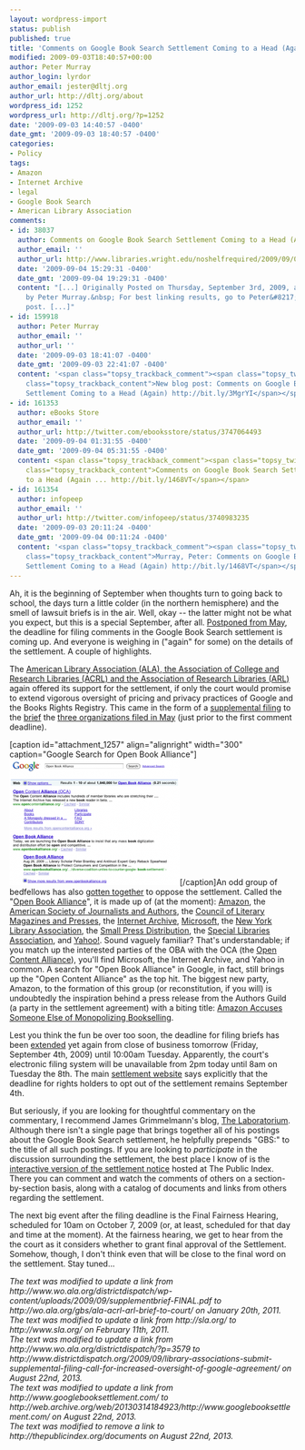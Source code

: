 ```yaml
---
layout: wordpress-import
status: publish
published: true
title: 'Comments on Google Book Search Settlement Coming to a Head (Again)'
modified: 2009-09-03T18:40:57+00:00
author: Peter Murray
author_login: lyrdor
author_email: jester@dltj.org
author_url: http://dltj.org/about
wordpress_id: 1252
wordpress_url: http://dltj.org/?p=1252
date: '2009-09-03 14:40:57 -0400'
date_gmt: '2009-09-03 18:40:57 -0400'
categories:
- Policy
tags:
- Amazon
- Internet Archive
- legal
- Google Book Search
- American Library Association
comments:
- id: 38037
  author: Comments on Google Book Search Settlement Coming to a Head (Again)
  author_email: ''
  author_url: http://www.libraries.wright.edu/noshelfrequired/2009/09/04/comments-on-google-book-search-settlement-coming-to-a-head-again/
  date: '2009-09-04 15:29:31 -0400'
  date_gmt: '2009-09-04 19:29:31 -0400'
  content: "[...] Originally Posted on Thursday, September 3rd, 2009, at 2:40 pm,
    by Peter Murray.&nbsp; For best linking results, go to Peter&#8217;s original
    post. [...]"
- id: 159918
  author: Peter Murray
  author_email: ''
  author_url: ''
  date: '2009-09-03 18:41:07 -0400'
  date_gmt: '2009-09-03 22:41:07 -0400'
  content: '<span class="topsy_trackback_comment"><span class="topsy_twitter_username"><span
    class="topsy_trackback_content">New blog post: Comments on Google Book Search
    Settlement Coming to a Head (Again) http://bit.ly/3MgrYI</span></span>'
- id: 161353
  author: eBooks Store
  author_email: ''
  author_url: http://twitter.com/ebooksstore/status/3747064493
  date: '2009-09-04 01:31:55 -0400'
  date_gmt: '2009-09-04 05:31:55 -0400'
  content: <span class="topsy_trackback_comment"><span class="topsy_twitter_username"><span
    class="topsy_trackback_content">Comments on Google Book Search Settlement Coming
    to a Head (Again ... http://bit.ly/1468VT</span></span>
- id: 161354
  author: infopeep
  author_email: ''
  author_url: http://twitter.com/infopeep/status/3740983235
  date: '2009-09-03 20:11:24 -0400'
  date_gmt: '2009-09-04 00:11:24 -0400'
  content: '<span class="topsy_trackback_comment"><span class="topsy_twitter_username"><span
    class="topsy_trackback_content">Murray, Peter: Comments on Google Book Search
    Settlement Coming to a Head (Again) http://bit.ly/1468VT</span></span>'
---
```

<p>Ah, it is the beginning of September when thoughts turn to going back to school, the days turn a little colder (in the northern hemisphere) and the smell of lawsuit briefs is in the air.  Well, okay -- the latter might not be what you expect, but this is a special September, after all.  <a href="/article/gbs-news/" title="Intervention by IA Denied; Deadline for Objections Extended | DLTJ">Postponed from May</a>, the deadline for filing comments in the Google Book Search settlement is coming up.  And everyone is weighing in ("again" for some) on the details of the settlement.  A couple of highlights.</p>
<p>The <a href="http://www.districtdispatch.org/2009/09/library-associations-submit-supplemental-filing-call-for-increased-oversight-of-google-agreement/" title="Library associations submit supplemental filing, call for increased oversight of Google agreement">American Library Association (ALA), the Association of College and Research Libraries (ACRL) and the Association of Research Libraries (ARL)</a> again offered its support for the settlement, if only the court would promise to extend vigorous oversight of pricing and privacy practices of Google and the Books Rights Registry.  This came in the form of a <a href="http://wo.ala.org/gbs/ala-acrl-arl-brief-to-court/" title="ALA-ACRL-ARL supplemental brief">supplemental filing</a> to the <a href="http://wo.ala.org/gbs/wp-content/uploads/2009/05/googlebrieffinal.pdf" title="ALA-ACRL-ARL original brief">brief</a> the <a href="/article/gbs-libraries-brief/" title=Library Associations File Amicus Brief for Google Book Search Settlement">three organizations filed in May</a> (just prior to the first comment deadline).</p>
<p>[caption id="attachment_1257" align="alignright" width="300" caption="Google Search for Open Book Alliance"]<a href="/wp-content/uploads/2009/09/Google-Search-for-Open-Book-Alliance.png"><img src="/wp-content/uploads/2009/09/Google-Search-for-Open-Book-Alliance-300x222.png" alt="Google Search for Open Book Alliance" title="Google Search for Open Book Alliance" width="300" height="222" class="size-medium wp-image-1257" /></a>[/caption]An odd group of bedfellows has also <a href="http://www.openbookalliance.org/2009/08/opening-the-book/" title="'Opening the Book' posting">gotten together</a> to oppose the settlement.  Called the "<a href="http://www.openbookalliance.org/" title="Open Book Alliance homepage" rel="homepage">Open Book Alliance</a>", it is made up of (at the moment):  <a href="http://amazon.com/" rel="homepage" title="Amazon homepage">Amazon</a>, the <a href="http://asja.org/" rel="homepage" title="American Society of Journalists and Authors homepage">American Society of Journalists and Authors</a>, the <a href="http://clmp.org/" rel="homepage" title="Council of Literary Magazines and Presses homepage">Council of Literary Magazines and Presses</a>, the <a href="http://archive.org/" rel="homepage" title="Internet Archive homepage">Internet Archive</a>, <a href="http://microsoft.com/" rel="homepage" title="Microsoft homepage">Microsoft</a>, the <a href="http://nyla.org/" rel="homepage" title="New York Library Association homepage">New York Library Association</a>, the <a href="http://spdbooks.org/" rel="homepage" title="Small Press Distribution homepage">Small Press Distribution</a>, the <a href="http://www.sla.org/" rel="homepage" title="Special Libraries Association homepage">Special Libraries Association</a>, and <a href="http://yahoo.com/" rel="homepage" title="Yahoo! homepage">Yahoo!</a>.  Sound vaguely familiar?  That's understandable; if you match up the interested parties of the OBA with the OCA (the <a href="http://www.opencontentalliance.org/" title="Open Content Alliance homepage" rel="homepage">Open Content Alliance</a>), you'll find Microsoft, the Internet Archive, and Yahoo in common.  A search for "Open Book Alliance" in Google, in fact, still brings up the "Open Content Alliance" as the top hit.  The biggest new party, Amazon, to the formation of this group (or reconstitution, if you will) is undoubtedly the inspiration behind a press release from the Authors Guild (a party in the settlement agreement) with a biting title:  <a href="http://authorsguild.org/advocacy/articles/amazon-accuses-someone-else-of-monopolizing.html" title="The Authors Guild - Amazon Accuses Someone Else of Monopolizing Bookselling">Amazon Accuses Someone Else of Monopolizing Bookselling</a>.</p>
<p>Lest you think the fun be over too soon, the deadline for filing briefs has been <a href="http://thepublicindex.org/docs/case_order/20090902.pdf" title="Judge Chin's order extending the deadline for filing briefs">extended</a> yet again from close of business tomorrow (Friday, September 4th, 2009) until 10:00am Tuesday.  Apparently, the court's electronic filing system will be unavailable from 2pm today until 8am on Tuesday the 8th.  The main <a href="http://web.archive.org/web/20130314184923/http://www.googlebooksettlement.com/" title="Google Book Search Settlement" rel="homepage">settlement website</a> says explicitly that the deadline for rights holders to opt out of the settlement remains September 4th.</p>
<p>But seriously, if you are looking for thoughtful commentary on the commentary, I recommend James Grimmelmann's blog, <a href="http://laboratorium.net/" title="http://laboratorium.net/">The Laboratorium</a>.  Although there isn't a single page that brings together all of his postings about the Google Book Search settlement, he helpfully prepends "GBS:" to the title of all such postings.  If you are looking to <em>participate</em> in the discussion surrounding the settlement, the best place I know of is the <a href="http://thepublicindex.org/settlement" title="The Public Index's version of the settlement statement">interactive version of the settlement notice</a> hosted at The Public Index.  There you can comment and watch the comments of others on a section-by-section basis, along with a <span class="removed_link" title="http://thepublicindex.org/documents">catalog of documents and links</span> from others regarding the settlement.</p>
<p>The next big event after the filing deadline is the Final Fairness Hearing, scheduled for 10am on October 7, 2009 (or, at least, scheduled for that day and time at the moment).  At the fairness hearing, we get to hear from the the court as it considers whether to grant final approval of the Settlement.  Somehow, though, I don't think even that will be close to the final word on the settlement.  Stay tuned...
<p style="padding:0;margin:0;font-style:italic;">The text was modified to update a link from http://www.wo.ala.org/districtdispatch/wp-content/uploads/2009/09/supplementbrief-FINAL.pdf to http://wo.ala.org/gbs/ala-acrl-arl-brief-to-court/ on January 20th, 2011.</p>
<p style="padding:0;margin:0;font-style:italic;">The text was modified to update a link from http://sla.org/ to http://www.sla.org/ on February 11th, 2011.</p>
<p style="padding:0;margin:0;font-style:italic;">The text was modified to update a link from http://www.wo.ala.org/districtdispatch/?p=3579 to http://www.districtdispatch.org/2009/09/library-associations-submit-supplemental-filing-call-for-increased-oversight-of-google-agreement/ on August 22nd, 2013.</p>
<p style="padding:0;margin:0;font-style:italic;">The text was modified to update a link from http://www.googlebooksettlement.com/ to http://web.archive.org/web/20130314184923/http://www.googlebooksettlement.com/ on August 22nd, 2013.</p>
<p style="padding:0;margin:0;font-style:italic;" class="removed_link">The text was modified to remove a link to http://thepublicindex.org/documents on August 22nd, 2013.</p>
